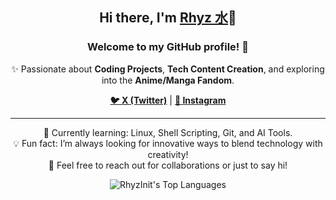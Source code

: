 <h2 align="center">Hi there, I'm <a href="https://linktr.ee/rhyzinit" target="_blank">Rhyz 水</a>👋</h2>
<h3 align="center">Welcome to my GitHub profile! 🚀</h3>

<p align="center">✨ Passionate about <strong>Coding Projects</strong>, <strong>Tech Content Creation</strong>, and exploring into the <strong>Anime/Manga Fandom</strong>.</p>

<p align="center">
  <a href="https://x.com/rhyzinit" target="_blank"><strong>🐦 X (Twitter)</strong></a> |
  <a href="https://instagram.com/rhyzinit" target="_blank"><strong>📸 Instagram</strong></a>
</p>

<hr>

<p align="center">
  🌱 Currently learning: Linux, Shell Scripting, Git, and AI Tools.<br>
  💡 Fun fact: I’m always looking for innovative ways to blend technology with creativity!<br>
  💬 Feel free to reach out for collaborations or just to say hi!
</p>

<p align="center">
  <img src="https://github-readme-stats.vercel.app/api/top-langs/?username=rhyzinit&theme=dark&show_icons=true&hide_border=true&layout=compact" alt="RhyzInit's Top Languages">
</p>
